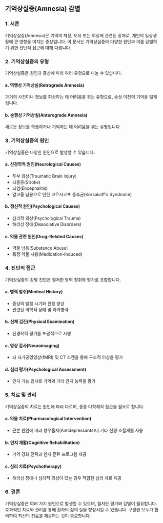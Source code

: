 
## 기억상실증(Amnesia) 감별

### 1. 서론
기억상실증(Amnesia)은 기억의 저장, 보유 또는 회상에 관련된 장애로, 개인의 일상생활에 큰 영향을 미치는 증상입니다. 이 문서는 기억상실증의 다양한 원인과 이를 감별하기 위한 진단적 접근에 대해 다룹니다.

### 2. 기억상실증의 유형
기억상실증은 원인과 증상에 따라 여러 유형으로 나눌 수 있습니다.

#### a. 역행성 기억상실(Retrograde Amnesia)
과거의 사건이나 정보를 회상하는 데 어려움을 겪는 유형으로, 손상 이전의 기억을 잃게 됩니다.

#### b. 순행성 기억상실(Anterograde Amnesia)
새로운 정보를 학습하거나 기억하는 데 어려움을 겪는 유형입니다.

### 3. 기억상실증의 원인
기억상실증은 다양한 원인으로 발생할 수 있습니다.

#### a. 신경학적 원인(Neurological Causes)
  - 두부 외상(Traumatic Brain Injury)
  - 뇌졸중(Stroke)
  - 뇌염(Encephalitis)
  - 알코올 남용으로 인한 코르사코프 증후군(Korsakoff's Syndrome)

#### b. 정신적 원인(Psychological Causes)
  - 심리적 외상(Psychological Trauma)
  - 해리성 장애(Dissociative Disorders)

#### c. 약물 관련 원인(Drug-Related Causes)
  - 약물 남용(Substance Abuse)
  - 특정 약물 사용(Medication-Induced)

### 4. 진단적 접근
기억상실증의 감별 진단은 철저한 병력 청취와 평가를 포함합니다.   

#### a. 병력 청취(Medical History)
- 증상의 발생 시기와 진행 양상
- 관련된 의학적 상태 및 과거병력

#### b. 신체 검진(Physical Examination)
- 신경학적 평가를 포괄적으로 시행

#### c. 영상 검사(Neuroimaging)
- 뇌 자기공명영상(fMRI) 및 CT 스캔을 통해 구조적 이상을 평가

#### d. 심리 평가(Psychological Assessment)
- 인지 기능 검사로 기억과 기타 인지 능력을 평가

### 5. 치료 및 관리
기억상실증의 치료는 원인에 따라 다르며, 종종 다학제적 접근을 필요로 합니다.

#### a. 약물 치료(Pharmacological Intervention)
- 근본 원인에 따라 항우울제(Antidepressants)나 기타 신경 조절제를 사용

#### b. 인지 재활(Cognitive Rehabilitation)
- 기억 강화 전략과 인지 훈련 프로그램 제공

#### c. 심리 치료(Psychotherapy)
- 해리성 장애나 심리적 외상이 있는 경우 적합한 심리 치료 제공

### 6. 결론
기억상실증은 여러 가지 원인으로 발생할 수 있으며, 철저한 평가와 감별이 필요합니다. 효과적인 치료와 관리를 통해 환자의 삶의 질을 향상시킬 수 있습니다. 구성원 모두가 협력하여 최선의 진료를 제공하는 것이 중요합니다.